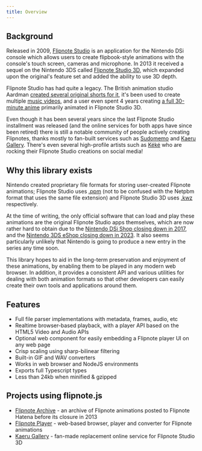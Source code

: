 ```yaml
---
title: Overview
---
```


## Background

Released in 2009, [Flipnote Studio](https://en.wikipedia.org/wiki/Flipnote_Studio) is an application for the Nintendo DSi console which allows users to create flipbook-style animations with the console's touch screen, cameras and microphone. In 2013 it received a sequel on the Nintendo 3DS called [Flipnote Studio 3D](https://en.wikipedia.org/wiki/Flipnote_Studio_3D), which expanded upon the original's feature set and added the ability to use 3D depth.

Flipnote Studio has had quite a legacy. The British animation studio Aardman [created several original shorts for it](https://www.nintendolife.com/news/2009/12/aardman_create_zelda_flipnote), it's been used to create multiple [music videos](https://www.youtube.com/watch?v=K3m3_7RoGZk), and a user even spent 4 years creating [a full 30-minute anime](https://nintendoeverything.com/3ds-user-spends-four-years-making-an-anime-in-flipnote-studio-3d/) primarily animated in Flipnote Studio 3D.

Even though it has been several years since the last Flipnote Studio installment was released (and the online services for both apps have since been retired) there is still a notable community of people actively creating Flipnotes, thanks mostly to fan-built services such as [Sudomemo](https://www.sudomemo.net/) and [Kaeru Gallery](https://gallery.kaeru.world/). There's even several high-profile artists such as [Kéké](https://twitter.com/Kekeflipnote) who are rocking their Flipnote Studio creations on social media!

## Why this library exists

Nintendo created proprietary file formats for storing user-created Flipnote animations; Flipnote Studio uses [.ppm](https://github.com/Flipnote-Collective/flipnote-studio-docs/wiki/PPM-format) (not to be confused with the Netpbm format that uses the same file extension) and Flipnote Studio 3D uses [.kwz](https://github.com/Flipnote-Collective/flipnote-studio-3d-docs/wiki/KWZ-Format) respectively. 

At the time of writing, the only official software that can load and play these animations are the original Flipnote Studio apps themselves, which are now rather hard to obtain due to the [Nintendo DSi Shop closing down in 2017](https://www.nintendo.com/en-gb/Support/Nintendo-DSi-XL-/Basic-setup-and-use/Nintendo-DSi-Shop-Discontinuation-FAQ/Nintendo-DSi-Shop-Discontinuation-FAQ-1096645.html), and the [Nintendo 3DS eShop closing down in 2023](https://www.nintendo.com/au/support/articles/wii-u-and-nintendo-3ds-eshop-discontinuation/). It also seems particularly unlikely that Nintendo is going to produce a new entry in the series any time soon.

This library hopes to aid in the long-term preservation and enjoyment of these animations, by enabling them to be played in any modern web browser. In addition, it provides a consistent API and various utilities for dealing with both animation formats so that other developers can easily create their own tools and applications around them.

## Features

* Full file parser implementations with metadata, frames, audio, etc
* Realtime browser-based playback, with a player API based on the HTML5 Video and Audio APIs
* Optional web component for easily embedding a Flipnote player UI on any web page
* Crisp scaling using sharp-bilinear filtering
* Built-in GIF and WAV converters
* Works in web browser and NodeJS environments
* Exports full Typescript types
* Less than 24kb when minified & gzipped

## Projects using flipnote.js

* [Flipnote Archive](https://archive.sudomemo.net/) - an archive of Flipnote animations posted to Flipnote Hatena before its closure in 2013
* [Flipnote Player](http://flipnote.rakujira.jp/) - web-based browser, player and converter for Flipnote animations
* [Kaeru Gallery](https://gallery.kaeru.world/) - fan-made replacement online service for Flipnote Studio 3D